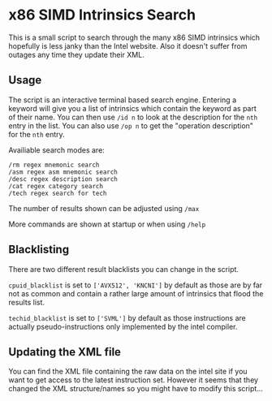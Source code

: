 # x86 SIMD Intrinsics Search

This is a small script to search through the many x86 SIMD intrinsics which hopefully is less janky than the Intel website.
Also it doesn't suffer from outages any time they update their XML.

## Usage

The script is an interactive terminal based search engine. Entering a keyword will give you a list of intrinsics which contain the keyword as part of their name.
You can then use `/id n` to look at the description for the `nth` entry in the list.
You can also use `/op n` to get the "operation description" for the `nth` entry.

Availiable search modes are:
```
/rm regex mnemonic search
/asm regex asm mnemonic search
/desc regex description search
/cat regex category search
/tech regex search for tech
```

The number of results shown can be adjusted using `/max`

More commands are shown at startup or when using `/help`

## Blacklisting

There are two different result blacklists you can change in the script.

`cpuid_blacklist` is set to `['AVX512', 'KNCNI']` by default as those are by far not as common and contain a rather large amount of intrinsics that flood the results list.

`techid_blacklist` is set to `['SVML']` by default as those instructions are actually pseudo-instructions only implemented by the intel compiler.

## Updating the XML file

You can find the XML file containing the raw data on the intel site if you want to get access to the latest instruction set. However it seems that they changed the XML structure/names so you might have to modify this script...
